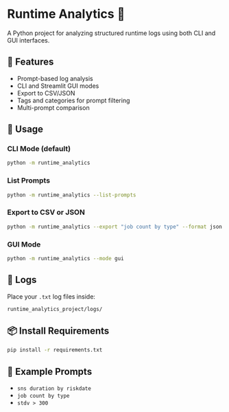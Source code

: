 # Runtime Analytics 🧠

A Python project for analyzing structured runtime logs using both CLI and GUI interfaces.

## 🚀 Features
- Prompt-based log analysis
- CLI and Streamlit GUI modes
- Export to CSV/JSON
- Tags and categories for prompt filtering
- Multi-prompt comparison

## 🧩 Usage

### CLI Mode (default)
```bash
python -m runtime_analytics
```

### List Prompts
```bash
python -m runtime_analytics --list-prompts
```

### Export to CSV or JSON
```bash
python -m runtime_analytics --export "job count by type" --format json
```

### GUI Mode
```bash
python -m runtime_analytics --mode gui
```

## 📁 Logs
Place your `.txt` log files inside:
```
runtime_analytics_project/logs/
```

## 📦 Install Requirements
```bash
pip install -r requirements.txt
```

## 🧪 Example Prompts
- `sns duration by riskdate`
- `job count by type`
- `stdv > 300`

